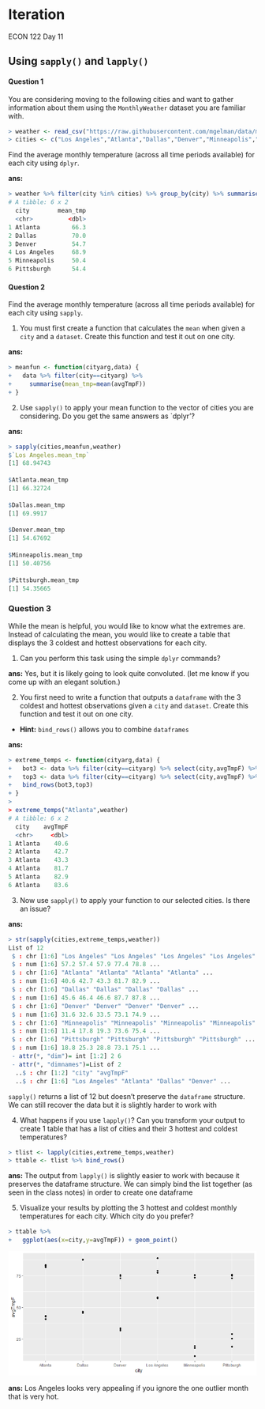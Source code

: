 Iteration
================
ECON 122
Day 11

## Using `sapply()` and `lapply()`

#### Question 1

You are considering moving to the following cities and want to gather
information about them using the `MonthlyWeather` dataset you are
familiar with.

``` r
> weather <- read_csv("https://raw.githubusercontent.com/mgelman/data/master/MonthlyWeather.csv")
> cities <- c("Los Angeles","Atlanta","Dallas","Denver","Minneapolis","Pittsburgh")
```

Find the average monthly temperature (across all time periods available)
for each city using `dplyr`.

**ans:**

``` r
> weather %>% filter(city %in% cities) %>% group_by(city) %>% summarise(mean_tmp=mean(avgTmpF))
# A tibble: 6 x 2
  city        mean_tmp
  <chr>          <dbl>
1 Atlanta         66.3
2 Dallas          70.0
3 Denver          54.7
4 Los Angeles     68.9
5 Minneapolis     50.4
6 Pittsburgh      54.4
```

#### Question 2

Find the average monthly temperature (across all time periods available)
for each city using `sapply`.

1.  You must first create a function that calculates the `mean` when
    given a `city` and a `dataset`. Create this function and test it out
    on one city.

**ans:**

``` r
> meanfun <- function(cityarg,data) {
+   data %>% filter(city==cityarg) %>% 
+     summarise(mean_tmp=mean(avgTmpF))
+ }
```

2.  Use `sapply()` to apply your mean function to the vector of cities
    you are considering. Do you get the same answers as \`dplyr’?

**ans:**

``` r
> sapply(cities,meanfun,weather)
$`Los Angeles.mean_tmp`
[1] 68.94743

$Atlanta.mean_tmp
[1] 66.32724

$Dallas.mean_tmp
[1] 69.9917

$Denver.mean_tmp
[1] 54.67692

$Minneapolis.mean_tmp
[1] 50.40756

$Pittsburgh.mean_tmp
[1] 54.35665
```

### Question 3

While the mean is helpful, you would like to know what the extremes are.
Instead of calculating the mean, you would like to create a table that
displays the 3 coldest and hottest observations for each city.

1.  Can you perform this task using the simple `dplyr` commands?

**ans:** Yes, but it is likely going to look quite convoluted. (let me
know if you come up with an elegant solution.)

2.  You first need to write a function that outputs a `dataframe` with
    the 3 coldest and hottest observations given a `city` and `dataset`.
    Create this function and test it out on one city.

-   **Hint:** `bind_rows()` allows you to combine `dataframes`

**ans:**

``` r
> extreme_temps <- function(cityarg,data) {
+   bot3 <- data %>% filter(city==cityarg) %>% select(city,avgTmpF) %>% arrange(avgTmpF) %>% head(3)
+   top3 <- data %>% filter(city==cityarg) %>% select(city,avgTmpF) %>% arrange(avgTmpF) %>% tail(3)
+   bind_rows(bot3,top3)
+ }
> 
> extreme_temps("Atlanta",weather)
# A tibble: 6 x 2
  city    avgTmpF
  <chr>     <dbl>
1 Atlanta    40.6
2 Atlanta    42.7
3 Atlanta    43.3
4 Atlanta    81.7
5 Atlanta    82.9
6 Atlanta    83.6
```

3.  Now use `sapply()` to apply your function to our selected cities. Is
    there an issue?

**ans:**

``` r
> str(sapply(cities,extreme_temps,weather))
List of 12
 $ : chr [1:6] "Los Angeles" "Los Angeles" "Los Angeles" "Los Angeles" ...
 $ : num [1:6] 57.2 57.4 57.9 77.4 78.8 ...
 $ : chr [1:6] "Atlanta" "Atlanta" "Atlanta" "Atlanta" ...
 $ : num [1:6] 40.6 42.7 43.3 81.7 82.9 ...
 $ : chr [1:6] "Dallas" "Dallas" "Dallas" "Dallas" ...
 $ : num [1:6] 45.6 46.4 46.6 87.7 87.8 ...
 $ : chr [1:6] "Denver" "Denver" "Denver" "Denver" ...
 $ : num [1:6] 31.6 32.6 33.5 73.1 74.9 ...
 $ : chr [1:6] "Minneapolis" "Minneapolis" "Minneapolis" "Minneapolis" ...
 $ : num [1:6] 11.4 17.8 19.3 73.6 75.4 ...
 $ : chr [1:6] "Pittsburgh" "Pittsburgh" "Pittsburgh" "Pittsburgh" ...
 $ : num [1:6] 18.8 25.3 28.8 73.1 75.1 ...
 - attr(*, "dim")= int [1:2] 2 6
 - attr(*, "dimnames")=List of 2
  ..$ : chr [1:2] "city" "avgTmpF"
  ..$ : chr [1:6] "Los Angeles" "Atlanta" "Dallas" "Denver" ...
```

`sapply()` returns a list of 12 but doesn’t preserve the `dataframe`
structure. We can still recover the data but it is slightly harder to
work with

4.  What happens if you use `lapply()`? Can you transform your output to
    create 1 table that has a list of cities and their 3 hottest and
    coldest temperatures?

``` r
> tlist <- lapply(cities,extreme_temps,weather)
> ttable <- tlist %>% bind_rows() 
```

**ans:** The output from `lapply()` is slightly easier to work with
because it preserves the dataframe structure. We can simply bind the
list together (as seen in the class notes) in order to create one
dataframe

5.  Visualize your results by plotting the 3 hottest and coldest monthly
    temperatures for each city. Which city do you prefer?

``` r
> ttable %>% 
+   ggplot(aes(x=city,y=avgTmpF)) + geom_point()
```

![](day11_IterationActivity_Solution_files/figure-gfm/unnamed-chunk-8-1.png)<!-- -->

**ans:** Los Angeles looks very appealing if you ignore the one outlier
month that is very hot.
